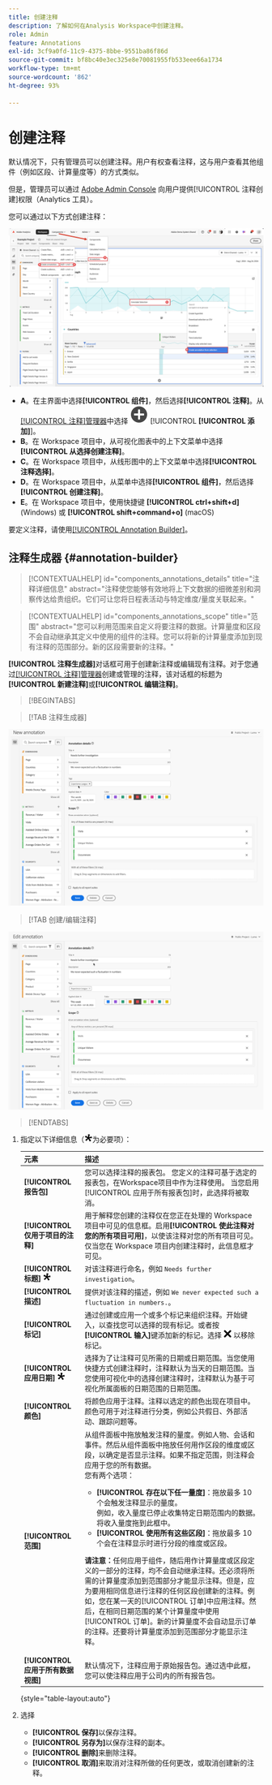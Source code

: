 ```yaml
---
title: 创建注释
description: 了解如何在Analysis Workspace中创建注释。
role: Admin
feature: Annotations
exl-id: 3cf9a0fd-11c9-4375-8bbe-9551ba86f86d
source-git-commit: bf8bc40e3ec325e8e70081955fb533eee66a1734
workflow-type: tm+mt
source-wordcount: '862'
ht-degree: 93%

---
```


# 创建注释

默认情况下，只有管理员可以创建注释。用户有权查看注释，这与用户查看其他组件（例如区段、计算量度等）的方式类似。


但是，管理员可以通过 [Adobe Admin Console](https://experienceleague.adobe.com/docs/analytics/admin/admin-console/permissions/analytics-tools.html) 向用户提供[!UICONTROL 注释创建]权限（Analytics 工具）。

您可以通过以下方式创建注释：

![Create an annotation](assets/create-annotation.png)

* **A**。在主界面中选择&#x200B;**[!UICONTROL 组件]**，然后选择&#x200B;**[!UICONTROL 注释]**。从[[!UICONTROL 注释]管理器](/help/analyze/analysis-workspace/components/annotations/manage-annotations.md)中选择 ![AddCircle](/help/assets/icons/AddCircle.svg) [!UICONTROL **[!UICONTROL 添加]**]。
* **B**。在 Workspace 项目中，从可视化图表中的上下文菜单中选择&#x200B;**[!UICONTROL 从选择创建注释]**。
* **C**。在 Workspace 项目中，从线形图中的上下文菜单中选择&#x200B;**[!UICONTROL 注释选择]**。
* **D**。在 Workspace 项目中，从菜单中选择&#x200B;**[!UICONTROL 组件]**，然后选择&#x200B;**[!UICONTROL 创建注释]**。
* **E**。在 Workspace 项目中，使用快捷键 **[!UICONTROL ctrl+shift+d]** (Windows) 或 **[!UICONTROL shift+command+o]** (macOS)

要定义注释，请使用[[!UICONTROL Annotation Builder]](#annotation-builder)。



## 注释生成器 {#annotation-builder}

>[!CONTEXTUALHELP]
>id="components_annotations_details"
>title="注释详细信息"
>abstract="注释使您能够有效地将上下文数据的细微差别和洞察传达给贵组织。它们可让您将日程表活动与特定维度/量度关联起来。"

>[!CONTEXTUALHELP]
>id="components_annotations_scope"
>title="范围"
>abstract="您可以利用范围来自定义将要注释的数据。计算量度和区段不会自动继承其定义中使用的组件的注释。您可以将新的计算量度添加到现有注释的范围部分。新的区段需要新的注释。"



 **[!UICONTROL 注释生成器]**&#x200B;对话框可用于创建新注释或编辑现有注释。对于您通过[[!UICONTROL 注释]管理器](/help/analyze/analysis-workspace/components/annotations/manage-annotations.md)创建或管理的注释，该对话框的标题为&#x200B;**[!UICONTROL 新建注释]**&#x200B;或&#x200B;**[!UICONTROL 编辑注释]**。


>[!BEGINTABS]

>[!TAB 注释生成器]

![Annotation details window showing fields and options described in the next section.](assets/annotation-builder.png)

>[!TAB 创建/编辑注释]

![Annotation details window showing fields and options described in the next section.](assets/create-edit-annotation.png)

>[!ENDTABS]

1. 指定以下详细信息（![Required](/help/assets/icons/Required.svg)为必要项）：

   | 元素 | 描述 |
   | --- | --- |
   | **[!UICONTROL 报告包]** | 您可以选择注释的报表包。 您定义的注释可基于选定的报表包，在Workspace项目中作为注释使用。 当您启用[!UICONTROL 应用于所有报表包]时，此选择将被取消。 |
   | **[!UICONTROL 仅用于项目的注释]** | 用于解释您创建的注释仅在您正在处理的 Workspace 项目中可见的信息框。启用&#x200B;**[!UICONTROL 使此注释对您的所有项目可用]**，以使该注释对您的所有项目可见。仅当您在 Workspace 项目内创建注释时，此信息框才可见。 |
   | **[!UICONTROL 标题]** ![Required](/help/assets/icons/Required.svg) | 对该注释进行命名，例如 `Needs further investigation`。 |
   | **[!UICONTROL 描述]** | 提供对该注释的描述，例如 `We never expected such a fluctuation in numbers.`。 |
   | **[!UICONTROL 标记]** | 通过创建或应用一个或多个标记来组织注释。开始键入，以查找您可以选择的现有标记。或者按&#x200B;**[!UICONTROL 输入]**&#x200B;键添加新的标记。选择 ![CrossSize75](/help/assets/icons/CrossSize75.svg) 以移除标记。 |
   | **[!UICONTROL 应用日期]** ![Required](/help/assets/icons/Required.svg) | 选择为了让注释可见所需的日期或日期范围。当您使用快捷方式创建注释时，注释默认为当天的日期范围。当您使用可视化中的选择创建注释时，注释默认为基于可视化所属面板的日期范围的日期范围。 |
   | **[!UICONTROL 颜色]** | 将颜色应用于注释。注释以选定的颜色出现在项目中。颜色可用于对注释进行分类，例如公共假日、外部活动、跟踪问题等。 |
   | **[!UICONTROL 范围]** | 从组件面板中拖放触发注释的量度。例如人物、会话和事件。然后从组件面板中拖放任何用作区段的维度或区段，以确定是否显示注释。如果不指定范围，则注释会应用于您的所有数据。<br/>您有两个选项：<ul><li>**[!UICONTROL 存在以下任一量度]**：拖放最多 10 个会触发注释显示的量度。<br/>例如，收入量度已停止收集特定日期范围内的数据。将收入量度拖到此框中。</li><li>**[!UICONTROL 使用所有这些区段]**：拖放最多 10 个会在注释显示时进行分段的维度或区段。</li></ul><p><p>**请注意：**&#x200B;任何应用于组件，随后用作计算量度或区段定义的一部分的注释，均不会自动继承注释。还必须将所需的计算量度添加到范围部分才能显示注释。但是，应为要用相同信息进行注释的任何区段创建新的注释。例如，您在某一天的[!UICONTROL 订单]中应用注释。然后，在相同日期范围的某个计算量度中使用[!UICONTROL 订单]。新的计算量度不会自动显示订单的注释。还要将计算量度添加到范围部分才能显示注释。 |
   | **[!UICONTROL 应用于所有数据视图]** | 默认情况下，注释应用于原始报告包。通过选中此框，您可以使注释应用于公司内的所有报告包。 |

   {style="table-layout:auto"}

1. 选择
   * **[!UICONTROL 保存]**&#x200B;以保存注释。
   * **[!UICONTROL 另存为]**&#x200B;以保存注释的副本。
   * **[!UICONTROL 删除]**&#x200B;来删除注释。
   * **[!UICONTROL 取消]**&#x200B;来取消对注释所做的任何更改，或取消创建新的注释。
